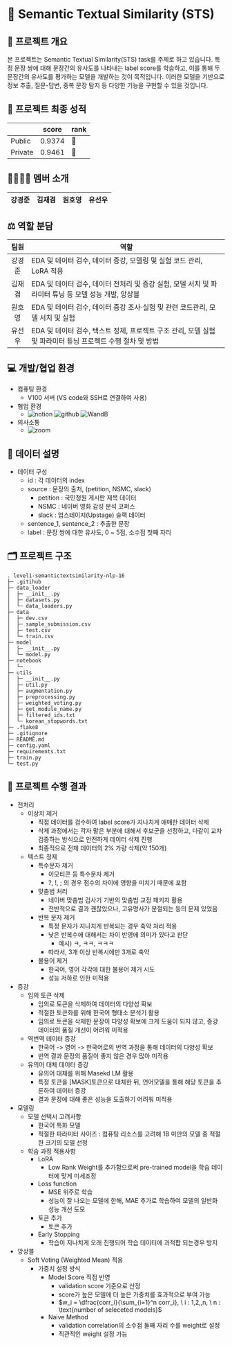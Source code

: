 # :rocket: Semantic Textual Similarity (STS)

## :closed_book: 프로젝트 개요
본 프로젝트는 Semantic Textual Similarity(STS) task를 주제로 하고 있습니다. 특정 문장 쌍에 대해 문장간의 유사도를 나타내는 label score를 학습하고, 이를 통해 두 문장간의 유사도를 평가하는 모델을 개발하는 것이 목적입니다. 
이러한 모델을 기반으로 정보 추출, 질문-답변, 중복 문장 탐지 등 다양한 기능을 구현할 수 있을 것입니다.

## :100: 프로젝트 최종 성적
|  | score | rank |
| --- | --- | --- |
| Public | 0.9374 | :3rd_place_medal: |
| Private | 0.9461 | :1st_place_medal: |

## :family_man_man_boy_boy: 멤버 소개
|강경준|김재겸|원호영|유선우|
|:---:|:---:|:---:|:---:|

## :balance_scale: 역할 분담
|팀원| 역할 |
|:---:| --- |
| 강경준 | EDA 및 데이터 검수, 데이터 증강, 모델링 및 실험 코드 관리, LoRA 적용 |
| 김재겸 | EDA 및 데이터 검수, 데이터 전처리 및 증강 실험, 모델 서치 및 파라미터 튜닝 등 모델 성능 개발, 앙상블 |
| 원호영 | EDA 및 데이터 검수, 데이터 증강 조사⋅실험 및 관련 코드관리, 모델 서치 및 실험 |
| 유선우 | EDA 및 데이터 검수, 텍스트 정제, 프로젝트 구조 관리, 모델 실험 및 파라미터 튜닝 프로젝트 수행 절차 및 방법 |

## :computer: 개발/협업 환경
- 컴퓨팅 환경
	- V100 서버 (VS code와 SSH로 연결하여 사용)
- 협업 환경
  	- ![notion](https://img.shields.io/badge/Notion-FFFFFF?style=flat-square&logo=Notion&logoColor=black) ![github](https://img.shields.io/badge/Github-181717?style=flat-square&logo=Github&logoColor=white) ![WandB](https://img.shields.io/badge/WeightsandBiases-FFBE00?style=flat-square&logo=WeightsandBiases&logoColor=white)
- 의사소통
  	- ![zoom](https://img.shields.io/badge/Zoom-0B5CFF?style=flat-square&logo=Zoom&logoColor=white)

## :bookmark_tabs: 데이터 설명
- 데이터 구성
	- id : 각 데이터의 index
	- source : 문장의 출처, (petition, NSMC, slack)
		- petition : 국민청원 게시판 제목 데이터
		- NSMC : 네이버 영화 감성 분석 코퍼스
		- slack : 업스테이지(Upstage) 슬랙 데이터
	- sentence_1, sentence_2 : 추출한 문장
	- label : 문장 쌍에 대한 유사도, 0 ~ 5점, 소수점 첫째 자리

## :card_index_dividers: 프로젝트 구조
```
. level1-semantictextsimilarity-nlp-16
├─ .gitihub
├─ data_loader
│  ├─ __init__.py
│  ├─ datasets.py
│  └─ data_loaders.py
├─ data
│  ├─ dev.csv
│  ├─ sample_submission.csv
│  ├─ test.csv
│  └─ train.csv
├─ model
│  ├─ __init__.py
│  └─ model.py
├─ notebook
│  └─ 
├─ utils
│  ├─ __init__.py
│  ├─ util.py
│  ├─ augmentation.py
│  ├─ preprocessing.py
│  ├─ weighted_voting.py
│  ├─ get_module_name.py
│  ├─ filtered_ids.txt
│  └─ korean_stopwords.txt
├─ .flake8
├─ .gitignore
├─ README.md
├─ config.yaml
├─ requirements.txt
├─ train.py
└─ test.py
```

## :book: 프로젝트 수행 결과
- 전처리
	- 이상치 제거
		- 직접 데이터를 검수하여 label score가 지나치게 애매한 데이터 삭제
		- 삭제 과정에서는 각자 맡은 부분에 대해서 후보군을 선정하고, 다같이 교차 검증하는 방식으로 안전하게 데이터 삭제 진행
		- 최종적으로 전체 데이터의 2% 가량 삭제(약 150개) 
	- 텍스트 정제
		- 특수문자 제거
			- 이모티콘 등 특수문자 제거
			- ?, !, ; 의 경우 점수의 차이에 영향을 미치기 때문에 포함
		- 맞춤법 처리
			- 네이버 맞춤법 검사기 기반의 맞춤법 교정 패키지 활용
			- 전반적으로 결과 괜찮았으나, 고유명사가 분절되는 등의 문제 있었음
		- 반복 문자 제거
			- 특정 문자가 지나치게 반복되는 경우 축약 처리 적용
			- 낮은 반복수에 대해서는 차이 반영에 의미가 있다고 판단
				- 예시) ㅋ, ㅋㅋ, ㅋㅋㅋ
			- 따라서, 3개 이상 반복시에만 3개로 축약
		- 불용어 제거
			- 한국어, 영어 각각에 대한 불용어 제거 시도
			- 성능 저하로 인한 미적용
- 증강
	- 임의 토큰 삭제
		- 임의로 토큰을 삭제하여 데이터의 다양성 확보
		- 적절한 토큰화를 위해 한국어 형태소 분석기 활용
		- 임의로 토큰을 삭제한 문장이 다양성 확보에 크게 도움이 되지 않고, 증강 데이터의 품질 개선이 어려워 미적용
	- 역번역 데이터 증강
		- 한국어 -> 영어 -> 한국어로의 번역 과정을 통해 데이터의 다양성 확보
		- 번역 결과 문장의 품질이 좋지 않은 경우 많아 미적용
	- 유의어 대체 데이터 증강
		- 유의어 대체를 위해 Masekd LM 활용
		- 특정 토큰을 [MASK]토큰으로 대체한 뒤, 언어모델을 통해 해당 토큰을 추론하여 데이터 증강
		- 결과 문장에 대해 좋은 성능을 도출하기 어려워 미적용
- 모델링
	- 모델 선택시 고려사항
		- 한국어 특화 모델
		- 적절한 파라미터 사이즈 : 컴퓨팅 리소스를 고려해 1B 미만의 모델 중 적절한 크기의 모델 선정
	- 학습 과정 적용사항
		- LoRA
			- Low Rank Weight를 추가함으로써 pre-trained model을 학습 데이터에 맞게 미세조정
		- Loss function
			- MSE 위주로 학습
			- 성능이 잘 나오는 모델에 한해, MAE 추가로 학습하여 모델의 일반화 성능 개선 도모
		- 토큰 추가
			- <PERSON>토큰 추가
		- Early Stopping
			- 학습이 지나치게 오래 진행되어 학습 데이터에 과적합 되는경우 방지
- 앙상블
	- Soft Voting (Weighted Mean) 적용
		- 가중치 설정 방식
			- Model Score 직접 반영
				- validation score 기준으로 산정
				- score가 높은 모델에 더 높은 가중치를 효과적으로 부여 가능
				- $w_i = \dfrac{corr_i}{\sum_{i=1}^n corr_i}, \ i : 1,2,,n, \ n : \text{number of seleceted models}$
			- Naive Method
				- validation correlation의 소수점 둘째 자리 수를 weight로 설정
				- 직관적인 weight 설정 가능
